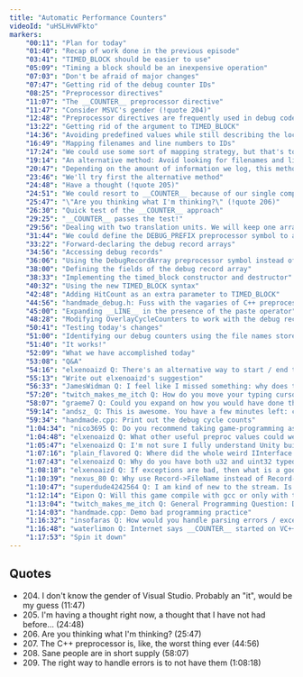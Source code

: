 ```yaml
---
title: "Automatic Performance Counters"
videoId: "uHSLHvWFkto"
markers:
    "00:11": "Plan for today"
    "01:40": "Recap of work done in the previous episode"
    "03:41": "TIMED_BLOCK should be easier to use"
    "05:09": "Timing a block should be an inexpensive operation"
    "07:03": "Don't be afraid of major changes"
    "07:47": "Getting rid of the debug counter IDs"
    "08:25": "Preprocessor directives"
    "11:07": "The __COUNTER__ preprocessor directive"
    "11:47": "Consider MSVC's gender (!quote 204)"
    "12:48": "Preprocessor directives are frequently used in debug code"
    "13:22": "Getting rid of the argument to TIMED_BLOCK"
    "14:36": "Avoiding predefined values while still describing the location of the TIMED_BLOCK call"
    "16:49": "Mapping filenames and line numbers to IDs"
    "17:24": "We could use some sort of mapping strategy, but that's too complex for a debug log system"
    "19:14": "An alternative method: Avoid looking for filenames and line numbers until we need to print them"
    "20:47": "Depending on the amount of information we log, this method could tax our write bandwidth"
    "23:46": "We'll try first the alternative method"
    "24:48": "Have a thought (!quote 205)"
    "24:51": "We could resort to __COUNTER__ because of our single compilation unit build!"
    "25:47": "\"Are you thinking what I'm thinking?\" (!quote 206)"
    "26:30": "Quick test of the __COUNTER__ approach"
    "29:25": "__COUNTER__ passes the test!"
    "29:56": "Dealing with two translation units. We will keep one array of debug records for each of them"
    "31:44": "We could define the DEBUG_PREFIX preprocessor symbol to access the proper array"
    "33:22": "Forward-declaring the debug record arrays"
    "34:56": "Accessing debug records"
    "36:06": "Using the DebugRecordArray preprocessor symbol instead of DEBUG_PREFIX"
    "38:00": "Defining the fields of the debug record array"
    "38:33": "Implementing the timed_block constructor and destructor"
    "40:32": "Using the new TIMED_BLOCK syntax"
    "42:48": "Adding HitCount as an extra parameter to TIMED_BLOCK"
    "44:56": "handmade_debug.h: Fuss with the vagaries of C++ preprocessor nonsense (!quote 207)"
    "45:00": "Expanding __LINE__ in the presence of the paste operator"
    "48:28": "Modifying OverlayCycleCounters to work with the debug record arrays"
    "50:41": "Testing today's changes"
    "51:00": "Identifying our debug counters using the file names stored in the debug arrays"
    "51:40": "It works!"
    "52:09": "What we have accomplished today"
    "53:08": "Q&A"
    "54:16": "elxenoaizd Q: There's an alternative way to start / end the counter instead of using constructor / destructor pair, and you don't have to store the data in the struct. Maybe not as convenient but it's worth mentioning. I use it quite often when I have to 'begin X' -- write code -- 'end X'. It's basically a hacked / tweaked version of C#'s 'using' statement. I think you'll find it interesting"
    "55:13": "Write out elxenoaizd's suggestion"
    "56:33": "JamesWidman Q: I feel like I missed something: why does the array name need to be different between builds?"
    "57:20": "twitch_makes_me_itch Q: How do you move your typing cursor around so fast? Is that an IDE-specific macro?"
    "58:07": "graeme7 Q: Could you expand on how you would have done the char *Filename / *FunctionName with uints instead? (!quote 208)"
    "59:14": "andsz_ Q: This is awesome. You have a few minutes left: could you output the results or show them in the debugger?"
    "59:34": "handmade.cpp: Print out the debug cycle counts"
    "1:04:34": "nico3695 Q: Do you recommend taking game-programming as a major or programming in general?"
    "1:04:48": "elxenoaizd Q: What other useful preproc values could we use other than __FILE__, __FUNCTION__ and __LINE__?"
    "1:05:47": "elxenoaizd Q: I'm not sure I fully understand Unity builds. So Unity build is when we compile everything to a single file? I don't think that's the case because we do have multiple source files in HMH..."
    "1:07:16": "plain_flavored Q: Where did the whole weird IInterface CClass style of programming I see everywhere come from?"
    "1:07:43": "elxenoaizd Q: Why do you have both u32 and uint32 typedefs? What's the difference?"
    "1:08:18": "elxenoaizd Q: If exceptions are bad, then what is a good way to handle errors? Just return error codes? A global error value like in errno or GetLastError()? What do you think of the idea of having a central error handling function that we call and pass it the error id and it acts accordingly (switch statement maybe)? (!quote 209)"
    "1:10:39": "nexus_80 Q: Why use Record->FileName instead of Record->FunctionName?"
    "1:10:47": "superdude4242564 Q: I am kind of new to the stream. Is there a reason you hate C++ so much?"
    "1:12:14": "Eipon Q: Will this game compile with gcc or only with the Visual Studio compiler?"
    "1:13:04": "twitch_makes_me_itch Q: General Programming Question: Do you see the use of public variables being accessed outside the class bad practice, versus using a \"getter / accessor\" function?"
    "1:14:03": "handmade.cpp: Demo bad programming practice"
    "1:16:32": "insofaras Q: How would you handle parsing errors / exceptions in a recursive decent parser?"
    "1:16:48": "waterlimon Q: Internet says __COUNTER__ started on VC++"
    "1:17:53": "Spin it down"
---
```


## Quotes

* 204\. I don't know the gender of Visual Studio. Probably an "it", would be my guess (11:47)
* 205\. I'm having a thought right now, a thought that I have not had before... (24:48)
* 206\. Are you thinking what I'm thinking? (25:47)
* 207\. The C++ preprocessor is, like, the worst thing ever (44:56)
* 208\. Sane people are in short supply (58:07)
* 209\. The right way to handle errors is to not have them (1:08:18)
